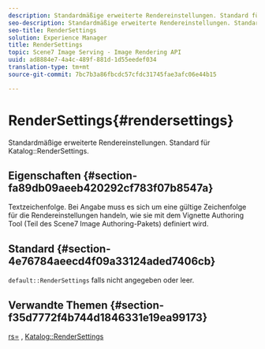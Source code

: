 ```yaml
---
description: Standardmäßige erweiterte Rendereinstellungen. Standard für Katalog-RenderSettings.
seo-description: Standardmäßige erweiterte Rendereinstellungen. Standard für Katalog-RenderSettings.
seo-title: RenderSettings
solution: Experience Manager
title: RenderSettings
topic: Scene7 Image Serving - Image Rendering API
uuid: ad8884e7-4a4c-489f-881d-1d55eedef034
translation-type: tm+mt
source-git-commit: 7bc7b3a86fbcdc57cfdc31745fae3afc06e44b15

---
```



# RenderSettings{#rendersettings}

Standardmäßige erweiterte Rendereinstellungen. Standard für Katalog::RenderSettings.

## Eigenschaften {#section-fa89db09aeeb420292cf783f07b8547a}

Textzeichenfolge. Bei Angabe muss es sich um eine gültige Zeichenfolge für die Rendereinstellungen handeln, wie sie mit dem Vignette Authoring Tool (Teil des Scene7 Image Authoring-Pakets) definiert wird.

## Standard {#section-4e76784aeecd4f09a33124aded7406cb}

`default::RenderSettings` falls nicht angegeben oder leer.

## Verwandte Themen {#section-f35d7772f4b744d1846331e19ea99173}

[rs=](../../../../../ir-api/http-protocol/image-rendering-api-ref/c-ir-http-protocol-ref/c-ir-http-protocol-command-reference/r-ir-rs.md#reference-d20cefaaa6cd4f449d1591c87959b4cf) , [Katalog::RenderSettings](../../../../../ir-api/material-cat/image-rendering-api-ref/c-ir-material-catalog/c-ir-attributes-reference/r-ir-rendersettings.md#reference-f3ae5e18095d40b2a8edef957dd82fbd)
